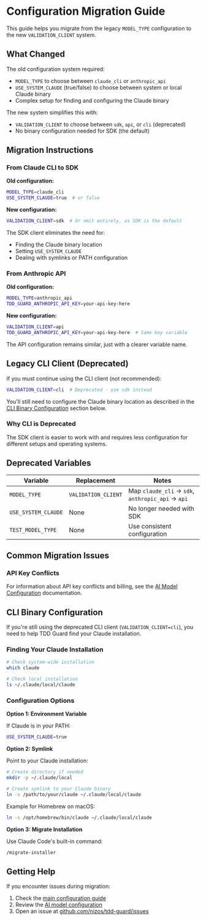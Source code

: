 # Configuration Migration Guide

This guide helps you migrate from the legacy `MODEL_TYPE` configuration to the new `VALIDATION_CLIENT` system.

## What Changed

The old configuration system required:

- `MODEL_TYPE` to choose between `claude_cli` or `anthropic_api`
- `USE_SYSTEM_CLAUDE` (true/false) to choose between system or local Claude binary
- Complex setup for finding and configuring the Claude binary

The new system simplifies this with:

- `VALIDATION_CLIENT` to choose between `sdk`, `api`, or `cli` (deprecated)
- No binary configuration needed for SDK (the default)

## Migration Instructions

### From Claude CLI to SDK

**Old configuration:**

```bash
MODEL_TYPE=claude_cli
USE_SYSTEM_CLAUDE=true  # or false
```

**New configuration:**

```bash
VALIDATION_CLIENT=sdk  # Or omit entirely, as SDK is the default
```

The SDK client eliminates the need for:

- Finding the Claude binary location
- Setting `USE_SYSTEM_CLAUDE`
- Dealing with symlinks or PATH configuration

### From Anthropic API

**Old configuration:**

```bash
MODEL_TYPE=anthropic_api
TDD_GUARD_ANTHROPIC_API_KEY=your-api-key-here
```

**New configuration:**

```bash
VALIDATION_CLIENT=api
TDD_GUARD_ANTHROPIC_API_KEY=your-api-key-here  # Same key variable
```

The API configuration remains similar, just with a clearer variable name.

## Legacy CLI Client (Deprecated)

If you must continue using the CLI client (not recommended):

```bash
VALIDATION_CLIENT=cli  # Deprecated - use sdk instead
```

You'll still need to configure the Claude binary location as described in the [CLI Binary Configuration](#cli-binary-configuration) section below.

### Why CLI is Deprecated

The SDK client is easier to work with and requires less configuration for different setups and operating systems.

## Deprecated Variables

| Variable            | Replacement         | Notes                                             |
| ------------------- | ------------------- | ------------------------------------------------- |
| `MODEL_TYPE`        | `VALIDATION_CLIENT` | Map `claude_cli` → `sdk`, `anthropic_api` → `api` |
| `USE_SYSTEM_CLAUDE` | None                | No longer needed with SDK                         |
| `TEST_MODEL_TYPE`   | None                | Use consistent configuration                      |

## Common Migration Issues

### API Key Conflicts

For information about API key conflicts and billing, see the [AI Model Configuration](ai-model.md) documentation.

## CLI Binary Configuration

If you're still using the deprecated CLI client (`VALIDATION_CLIENT=cli`), you need to help TDD Guard find your Claude installation.

### Finding Your Claude Installation

```bash
# Check system-wide installation
which claude

# Check local installation
ls ~/.claude/local/claude
```

### Configuration Options

**Option 1: Environment Variable**

If Claude is in your PATH:

```bash
USE_SYSTEM_CLAUDE=true
```

**Option 2: Symlink**

Point to your Claude installation:

```bash
# Create directory if needed
mkdir -p ~/.claude/local

# Create symlink to your Claude binary
ln -s /path/to/your/claude ~/.claude/local/claude
```

Example for Homebrew on macOS:

```bash
ln -s /opt/homebrew/bin/claude ~/.claude/local/claude
```

**Option 3: Migrate Installation**

Use Claude Code's built-in command:

```bash
/migrate-installer
```

## Getting Help

If you encounter issues during migration:

1. Check the [main configuration guide](configuration.md)
2. Review the [AI model configuration](ai-model.md)
3. Open an issue at [github.com/nizos/tdd-guard/issues](https://github.com/nizos/tdd-guard/issues)
